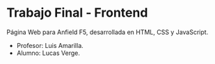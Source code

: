 # Trabajo Final - Frontend
Página Web para Anfield F5, desarrollada en HTML, CSS y JavaScript.
* Profesor: Luis Amarilla.
* Alumno: Lucas Verge.

